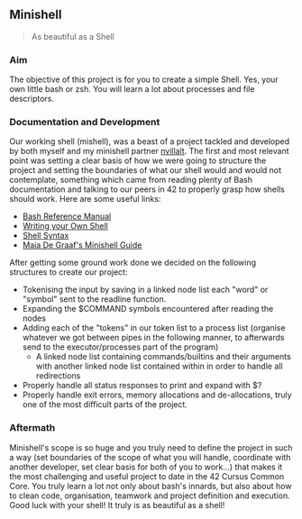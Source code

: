 ## **Minishell**
> As beautiful as a Shell

### **Aim**
The objective of this project is for you to create a simple Shell. Yes, your own little bash or zsh. You will learn a lot about processes and file descriptors.

### **Documentation and Development**
Our working shell (mishell), was a beast of a project tackled and developed by both myself and my minishell partner [nvillalt](https://github.com/nvillalt).
The first and most relevant point was setting a clear basis of how we were going to structure the project and setting the boundaries of what our shell would and would not contemplate, something which came from reading plenty of Bash documentation and talking to our peers in 42 to properly grasp how shells should work. Here are some useful links:
  - [Bash Reference Manual](https://www.gnu.org/software/bash/manual/bash.html)
  - [Writing your Own Shell](https://www.cs.purdue.edu/homes/grr/SystemsProgrammingBook/Book/Chapter5-WritingYourOwnShell.pdf)
  - [Shell Syntax](https://pubs.opengroup.org/onlinepubs/009695399/utilities/xcu_chap02.html)
  - [Maia De Graaf's Minishell Guide](https://github.com/maiadegraaf/minishell)

After getting some ground work done we decided on the following structures to create our project:
  - Tokenising the input by saving in a linked node list each "word" or "symbol" sent to the readline function.
  - Expanding the $COMMAND symbols encountered after reading the nodes
  - Adding each of the "tokens" in our token list to a process list (organise whatever we got between pipes in the following manner, to afterwards send to the executor/processes part of the program)
    - A linked node list containing commands/builtins and their arguments with another linked node list contained within in order to handle all redirections
  - Properly handle all status responses to print and expand with $?
  - Properly handle exit errors, memory allocations and de-allocations, truly one of the most difficult parts of the project.
  
### **Aftermath**
Minishell's scope is so huge and you truly need to define the project in such a way (set boundaries of the scope of what you will handle, coordinate with another developer, set clear basis for both of you to work...) that makes it the most challenging and useful project to date in the 42 Cursus Common Core. You truly learn a lot not only about bash's innards, but also about how to clean code, organisation, teamwork and project definition and execution.
Good luck with your shell! It truly is as beautiful as a shell!

